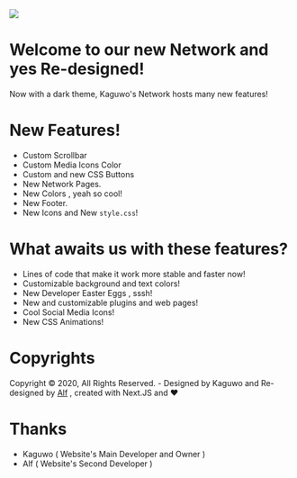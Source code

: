 <img src="https://alfred.is-inside.me/ruHnm24b.png" />

# Welcome to our new Network and yes Re-designed!

Now with a dark theme, Kaguwo's ​​Network hosts many new features!

# New Features!

- Custom Scrollbar
- Custom Media Icons Color
- Custom and new CSS Buttons
- New Network Pages.
- New Colors , yeah so cool!
- New Footer.
- New Icons and New <code>style.css</code>!

# What awaits us with these features?

- Lines of code that make it work more stable and faster now!
- Customizable background and text colors!
- New Developer Easter Eggs , sssh!
- New and customizable plugins and web pages!
- Cool Social Media Icons!
- New CSS Animations!

# Copyrights

Copyright © 2020, All Rights Reserved. - Designed by Kaguwo and Re-designed by <a href="https://github.com/alfredsaveron"> Alf</a> , created with Next.JS and ❤️

# Thanks

- Kaguwo ( Website's Main Developer and Owner )
- Alf ( Website's Second Developer )
